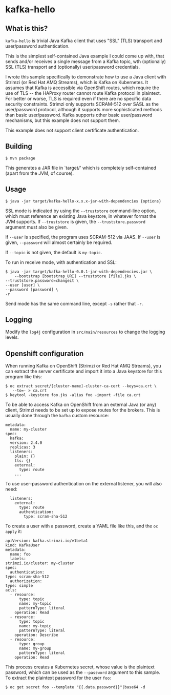 # kafka-hello


## What is this?

`kafka-hello` is trivial Java Kafka client that uses "SSL" (TLS) transport and
user/password authentication.

This is the simplest self-contained Java example I could come up with, that
sends and/or receives a single message from a Kafka topic, wth (optionally)
SSL (TLS) transport and (optionally) user/password credentials.  

I wrote this sample specifically to demonstrate how to use a Java client
with Strimzi (or Red Hat AMQ Streams), which is Kafka on Kubernetes. It 
assumes that Kafka is accessible via OpenShift routes, which 
require the use of TLS -- the HAProxy router cannot route Kafka
protocol in plaintext. For better or worse, TLS is required even if there
are no specific data security constraints. Strimzi only supports SCRAM-512
over SASL as the user/password protocol, although it supports more 
sophisticated methods than basic user/password. Kafka supports other 
basic user/password mechanisms, but this example does not support them.

This example does not support client certificate authentication. 

## Building

    $ mvn package

This generates a JAR file in `target/' which is completely self-contained
(apart from the JVM, of course).

## Usage

    $ java -jar target/kafka-hello-x.x.x-jar-with-dependencies {options}

SSL mode is indicated by using the `--truststore` command-line option, which
must reference an existing Java keystore, in whatever format the JVM supports.
If `--truststore` is given, the `--truststore.password` argument must also be
given. 

If `--user` is specified, the program uses SCRAM-512 via JAAS. If
`--user` is given, `--password` will almost certainly be required.

If `--topic` is not given, the default is `my-topic`.

To run in receive mode, with authentication and SSL:

    $ java -jar target/kafka-hello-0.0.1-jar-with-dependencies.jar \
        --bootstrap [bootstrap_URI] --truststore [file].jks \
	--truststore.password=changeit \
	--user [user] \
	--password [password] \
	-r

Send mode has the same command line, except `-s` rather that `-r`.

## Logging

Modify the `log4j` configuration in `src/main/resources` to change 
the logging levels.

## Openshift configuration

When running Kafka on OpenShift (Strimzi or Red Hat AMQ Streams), you
can extract the server certificate and import it into a Java keystore
for this program like this:

    $ oc extract secret/[cluster-name]-cluster-ca-cert --keys=ca.crt \ 
       --to=- > ca.crt
    $ keytool -keystore foo.jks -alias foo -import -file ca.crt

To be able to access Kafka on OpenShift from an external Java (or any)
client, Strimzi needs to be set up to expose routes for the brokers.
This is usually done through the `kafka` custom resource:

    metadata:
      name: my-cluster
    spec:
      kafka:
      version: 2.4.0
      replicas: 3
      listeners:
        plain: {}
        tls: {}
        external:
          type: route
        ...

To use user-password authentication on the external listener, you will
also need:

      listeners:
        external:
          type: route
          authentication:
            type: scram-sha-512

To create a user with a password, create a YAML file like this, and the
`oc apply` it:

    apiVersion: kafka.strimzi.io/v1beta1
    kind: KafkaUser
    metadata:
      name: foo
      labels:
	strimzi.io/cluster: my-cluster
    spec:
      authentication:
	type: scram-sha-512
      authorization:
	type: simple
	acls:
	  - resource:
	      type: topic
	      name: my-topic
	      patternType: literal
	    operation: Read
	  - resource:
	      type: topic
	      name: my-topic
	      patternType: literal
	    operation: Describe
	  - resource:
	      type: group
	      name: my-group
	      patternType: literal
	    operation: Read

This process creates a Kubernetes secret, whose value is the plaintext
password, which can be used as the `--password` argument to this sample. To
extract the plaintext password for the user `foo`:

    $ oc get secret foo --template "{{.data.password}}"|base64 -d


